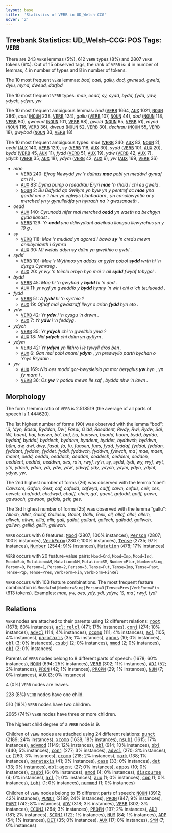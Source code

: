 ```yaml
---
layout: base
title:  'Statistics of VERB in UD_Welsh-CCG'
udver: '2'
---
```


## Treebank Statistics: UD_Welsh-CCG: POS Tags: `VERB`

There are 243 `VERB` lemmas (5%), 612 `VERB` types (8%) and 2807 `VERB` tokens (6%).
Out of 15 observed tags, the rank of `VERB` is: 4 in number of lemmas, 4 in number of types and 8 in number of tokens.

The 10 most frequent `VERB` lemmas: <em>bod, cael, gallu, dod, gwneud, gweld, dylu, mynd, dweud, darfod</em>

The 10 most frequent `VERB` types:  <em>mae, oedd, sy, sydd, bydd, fydd, ydw, ydych, ydym, yw</em>

The 10 most frequent ambiguous lemmas: <em>bod</em> (<tt><a href="cy_ccg-pos-VERB.html">VERB</a></tt> 1664, <tt><a href="cy_ccg-pos-AUX.html">AUX</a></tt> 1021, <tt><a href="cy_ccg-pos-NOUN.html">NOUN</a></tt> 286), <em>cael</em> (<tt><a href="cy_ccg-pos-NOUN.html">NOUN</a></tt> 238, <tt><a href="cy_ccg-pos-VERB.html">VERB</a></tt> 124), <em>gallu</em> (<tt><a href="cy_ccg-pos-VERB.html">VERB</a></tt> 107, <tt><a href="cy_ccg-pos-NOUN.html">NOUN</a></tt> 44), <em>dod</em> (<tt><a href="cy_ccg-pos-NOUN.html">NOUN</a></tt> 118, <tt><a href="cy_ccg-pos-VERB.html">VERB</a></tt> 80), <em>gwneud</em> (<tt><a href="cy_ccg-pos-NOUN.html">NOUN</a></tt> 101, <tt><a href="cy_ccg-pos-VERB.html">VERB</a></tt> 68), <em>gweld</em> (<tt><a href="cy_ccg-pos-NOUN.html">NOUN</a></tt> 65, <tt><a href="cy_ccg-pos-VERB.html">VERB</a></tt> 51), <em>mynd</em> (<tt><a href="cy_ccg-pos-NOUN.html">NOUN</a></tt> 116, <tt><a href="cy_ccg-pos-VERB.html">VERB</a></tt> 36), <em>dweud</em> (<tt><a href="cy_ccg-pos-NOUN.html">NOUN</a></tt> 52, <tt><a href="cy_ccg-pos-VERB.html">VERB</a></tt> 30), <em>dechrau</em> (<tt><a href="cy_ccg-pos-NOUN.html">NOUN</a></tt> 55, <tt><a href="cy_ccg-pos-VERB.html">VERB</a></tt> 18), <em>gwybod</em> (<tt><a href="cy_ccg-pos-NOUN.html">NOUN</a></tt> 33, <tt><a href="cy_ccg-pos-VERB.html">VERB</a></tt> 18)

The 10 most frequent ambiguous types:  <em>mae</em> (<tt><a href="cy_ccg-pos-VERB.html">VERB</a></tt> 240, <tt><a href="cy_ccg-pos-AUX.html">AUX</a></tt> 83, <tt><a href="cy_ccg-pos-NOUN.html">NOUN</a></tt> 2), <em>oedd</em> (<tt><a href="cy_ccg-pos-AUX.html">AUX</a></tt> 140, <tt><a href="cy_ccg-pos-VERB.html">VERB</a></tt> 129), <em>sy</em> (<tt><a href="cy_ccg-pos-VERB.html">VERB</a></tt> 118, <tt><a href="cy_ccg-pos-AUX.html">AUX</a></tt> 30), <em>sydd</em> (<tt><a href="cy_ccg-pos-VERB.html">VERB</a></tt> 101, <tt><a href="cy_ccg-pos-AUX.html">AUX</a></tt> 20), <em>bydd</em> (<tt><a href="cy_ccg-pos-VERB.html">VERB</a></tt> 45, <tt><a href="cy_ccg-pos-AUX.html">AUX</a></tt> 11), <em>fydd</em> (<tt><a href="cy_ccg-pos-VERB.html">VERB</a></tt> 51, <tt><a href="cy_ccg-pos-AUX.html">AUX</a></tt> 19), <em>ydw</em> (<tt><a href="cy_ccg-pos-VERB.html">VERB</a></tt> 42, <tt><a href="cy_ccg-pos-AUX.html">AUX</a></tt> 7), <em>ydych</em> (<tt><a href="cy_ccg-pos-VERB.html">VERB</a></tt> 35, <tt><a href="cy_ccg-pos-AUX.html">AUX</a></tt> 18), <em>ydym</em> (<tt><a href="cy_ccg-pos-VERB.html">VERB</a></tt> 42, <tt><a href="cy_ccg-pos-AUX.html">AUX</a></tt> 6), <em>yw</em> (<tt><a href="cy_ccg-pos-AUX.html">AUX</a></tt> 169, <tt><a href="cy_ccg-pos-VERB.html">VERB</a></tt> 36)


* <em>mae</em>
  * <tt><a href="cy_ccg-pos-VERB.html">VERB</a></tt> 240: <em>Efrog Newydd yw 'r ddinas <b>mae</b> pobl yn meddwl gyntaf am hi .</em>
  * <tt><a href="cy_ccg-pos-AUX.html">AUX</a></tt> 83: <em>Dyma bump o raeadrau Eryri <b>mae</b> 'n rhaid i chi eu gweld .</em>
  * <tt><a href="cy_ccg-pos-NOUN.html">NOUN</a></tt> 2: <em>Bu Dafydd ap Gwilym yn byw yn y pentref ac <b>mae</b> yna gerdd am e 'i hun yn eglwys Llanbadarn , yn canolbwyntio ar y merched yn y gynulleidfa yn hytrach na 'r gwasanaeth .</em>
* <em>oedd</em>
  * <tt><a href="cy_ccg-pos-AUX.html">AUX</a></tt> 140: <em>Cytunodd nifer mai merched <b>oedd</b> yn waeth na bechgyn gyda llanast .</em>
  * <tt><a href="cy_ccg-pos-VERB.html">VERB</a></tt> 129: <em>Yr <b>oedd</b> yno ddiwydiant adeiladu llongau llewyrchus yn y 19 g .</em>
* <em>sy</em>
  * <tt><a href="cy_ccg-pos-VERB.html">VERB</a></tt> 118: <em>Mae 'r mudiad yn agored i bawb <b>sy</b> 'n credu mewn annibyniaeth i Gymru</em>
  * <tt><a href="cy_ccg-pos-AUX.html">AUX</a></tt> 30: <em>Mi welais ddyn <b>sy</b> ddim yn gweithio o gwbl .</em>
* <em>sydd</em>
  * <tt><a href="cy_ccg-pos-VERB.html">VERB</a></tt> 101: <em>Mae 'r Wythnos yn addas ar gyfer pobol <b>sydd</b> wrth hi 'n dysgu Cymraeg .</em>
  * <tt><a href="cy_ccg-pos-AUX.html">AUX</a></tt> 20: <em>yr wy 'n teimlo erbyn hyn mai 'r ail <b>sydd</b> fwyaf tebygol .</em>
* <em>bydd</em>
  * <tt><a href="cy_ccg-pos-VERB.html">VERB</a></tt> 45: <em>Mae hi 'n gwybod y <b>bydd</b> hi 'n dod .</em>
  * <tt><a href="cy_ccg-pos-AUX.html">AUX</a></tt> 11: <em>yr wyf yn gweddïo y <b>bydd</b> hynny 'n wir i chi a 'ch teuluoedd .</em>
* <em>fydd</em>
  * <tt><a href="cy_ccg-pos-VERB.html">VERB</a></tt> 51: <em>A <b>fydd</b> hi 'n syrthio ?</em>
  * <tt><a href="cy_ccg-pos-AUX.html">AUX</a></tt> 19: <em>Ofnaf mai gwastraff llwyr o arian <b>fydd</b> hyn eto .</em>
* <em>ydw</em>
  * <tt><a href="cy_ccg-pos-VERB.html">VERB</a></tt> 42: <em>Yr <b>ydw</b> i 'n cysgu 'n drwm .</em>
  * <tt><a href="cy_ccg-pos-AUX.html">AUX</a></tt> 7: <em>Yr <b>ydw</b> i 'n feddyg .</em>
* <em>ydych</em>
  * <tt><a href="cy_ccg-pos-VERB.html">VERB</a></tt> 35: <em>Yr <b>ydych</b> chi 'n gweithio yma ?</em>
  * <tt><a href="cy_ccg-pos-AUX.html">AUX</a></tt> 18: <em>Nid <b>ydych</b> chi ddim yn gyflym .</em>
* <em>ydym</em>
  * <tt><a href="cy_ccg-pos-VERB.html">VERB</a></tt> 42: <em>Yr <b>ydym</b> yn llithro i le tywyll dros ben .</em>
  * <tt><a href="cy_ccg-pos-AUX.html">AUX</a></tt> 6: <em>Gan mai pobl anaml <b>ydym</b> , yn preswylio parth bychan o Ynys Brydain .</em>
* <em>yw</em>
  * <tt><a href="cy_ccg-pos-AUX.html">AUX</a></tt> 169: <em>Nid oes modd gor-bwysleisio pa mor beryglus <b>yw</b> hyn , yn fy marn i .</em>
  * <tt><a href="cy_ccg-pos-VERB.html">VERB</a></tt> 36: <em>Os <b>yw</b> 'r potiau mewn lle saf , bydda nhw 'n iawn .</em>

## Morphology

The form / lemma ratio of `VERB` is 2.518519 (the average of all parts of speech is 1.444620).

The 1st highest number of forms (90) was observed with the lemma “bod”: <em>'S, 'dyn, Basai, Byddan, Dw', Fasai, O'dd, Roeddent, Rwdy, Rwi, Rydw, Sai, Wi, baent, bai, baswn, bo', bof, bu, buaswn, buodd, buom, bydd, bydda, byddaf, byddai, byddech, byddem, byddent, byddet, byddwch, byddwn, bûm, dw, dwi, dwy, fasat, fo, fu, fuasen, fues, fydd, fyddaf, fyddai, fyddan, fyddant, fydden, fyddet, fyddi, fyddwch, fyddwn, fyswch, ma', mae, maen, maent, oedd, oedda, oeddach, oeddan, oeddech, oeddem, oedden, oeddent, oeddet, oeddwn, oes, ro'n, rwyf, ry'n, sy, sydd, tydi, wy, wyf, wyt, y'n, ydach, ydan, ydi, ydw, ydw', ydwyf, ydy, ydych, ydym, ydyn, ydynt, ydyw, yw</em>.

The 2nd highest number of forms (26) was observed with the lemma “cael”: <em>Cawsom, Gafon, Gest, caf, cafodd, cafwyd, caiff, cawn, cefais, ceir, ces, cewch, chafodd, chafwyd, chaiff, cheir, ga', gaent, gafodd, gaiff, gawn, gawsoch, gawson, gefais, geir, ges</em>.

The 3rd highest number of forms (25) was observed with the lemma “gallu”: <em>Allech, Allet, Gallaf, Gallasai, Gallet, Gallu, Gelli, all, allaf, allai, allem, allwch, allwn, ellid, ellir, gall, gallai, gallant, gallech, gallodd, gallwch, gallwn, gellid, gellir, gellwch</em>.

`VERB` occurs with 6 features: <tt><a href="cy_ccg-feat-Mood.html">Mood</a></tt> (2807; 100% instances), <tt><a href="cy_ccg-feat-Person.html">Person</a></tt> (2807; 100% instances), <tt><a href="cy_ccg-feat-VerbForm.html">VerbForm</a></tt> (2807; 100% instances), <tt><a href="cy_ccg-feat-Tense.html">Tense</a></tt> (2735; 97% instances), <tt><a href="cy_ccg-feat-Number.html">Number</a></tt> (2544; 91% instances), <tt><a href="cy_ccg-feat-Mutation.html">Mutation</a></tt> (478; 17% instances)

`VERB` occurs with 20 feature-value pairs: `Mood=Cnd`, `Mood=Imp`, `Mood=Ind`, `Mood=Sub`, `Mutation=AM`, `Mutation=NM`, `Mutation=SM`, `Number=Plur`, `Number=Sing`, `Person=0`, `Person=1`, `Person=2`, `Person=3`, `Tense=Fut`, `Tense=Imp`, `Tense=Past`, `Tense=Pqp`, `Tense=Pres`, `VerbForm=Fin`, `VerbForm=FinRel`

`VERB` occurs with 103 feature combinations.
The most frequent feature combination is `Mood=Ind|Number=Sing|Person=3|Tense=Pres|VerbForm=Fin` (613 tokens).
Examples: <em>mae, yw, oes, ydy, ydi, ydyw, 'S, ma', rwyf, tydi</em>


## Relations

`VERB` nodes are attached to their parents using 12 different relations: <tt><a href="cy_ccg-dep-root.html">root</a></tt> (1678; 60% instances), <tt><a href="cy_ccg-dep-acl-relcl.html">acl:relcl</a></tt> (471; 17% instances), <tt><a href="cy_ccg-dep-conj.html">conj</a></tt> (274; 10% instances), <tt><a href="cy_ccg-dep-advcl.html">advcl</a></tt> (114; 4% instances), <tt><a href="cy_ccg-dep-ccomp.html">ccomp</a></tt> (111; 4% instances), <tt><a href="cy_ccg-dep-acl.html">acl</a></tt> (105; 4% instances), <tt><a href="cy_ccg-dep-parataxis.html">parataxis</a></tt> (35; 1% instances), <tt><a href="cy_ccg-dep-appos.html">appos</a></tt> (10; 0% instances), <tt><a href="cy_ccg-dep-obl.html">obl</a></tt> (3; 0% instances), <tt><a href="cy_ccg-dep-csubj.html">csubj</a></tt> (2; 0% instances), <tt><a href="cy_ccg-dep-nmod.html">nmod</a></tt> (2; 0% instances), <tt><a href="cy_ccg-dep-obj.html">obj</a></tt> (2; 0% instances)

Parents of `VERB` nodes belong to 8 different parts of speech:  (1678; 60% instances), <tt><a href="cy_ccg-pos-NOUN.html">NOUN</a></tt> (694; 25% instances), <tt><a href="cy_ccg-pos-VERB.html">VERB</a></tt> (302; 11% instances), <tt><a href="cy_ccg-pos-ADJ.html">ADJ</a></tt> (52; 2% instances), <tt><a href="cy_ccg-pos-PRON.html">PRON</a></tt> (42; 1% instances), <tt><a href="cy_ccg-pos-PROPN.html">PROPN</a></tt> (29; 1% instances), <tt><a href="cy_ccg-pos-NUM.html">NUM</a></tt> (7; 0% instances), <tt><a href="cy_ccg-pos-AUX.html">AUX</a></tt> (3; 0% instances)

4 (0%) `VERB` nodes are leaves.

228 (8%) `VERB` nodes have one child.

510 (18%) `VERB` nodes have two children.

2065 (74%) `VERB` nodes have three or more children.

The highest child degree of a `VERB` node is 9.

Children of `VERB` nodes are attached using 24 different relations: <tt><a href="cy_ccg-dep-punct.html">punct</a></tt> (2189; 24% instances), <tt><a href="cy_ccg-dep-xcomp.html">xcomp</a></tt> (1638; 18% instances), <tt><a href="cy_ccg-dep-nsubj.html">nsubj</a></tt> (1615; 17% instances), <tt><a href="cy_ccg-dep-advmod.html">advmod</a></tt> (1149; 12% instances), <tt><a href="cy_ccg-dep-obl.html">obl</a></tt> (914; 10% instances), <tt><a href="cy_ccg-dep-obj.html">obj</a></tt> (440; 5% instances), <tt><a href="cy_ccg-dep-conj.html">conj</a></tt> (277; 3% instances), <tt><a href="cy_ccg-dep-advcl.html">advcl</a></tt> (270; 3% instances), <tt><a href="cy_ccg-dep-cc.html">cc</a></tt> (260; 3% instances), <tt><a href="cy_ccg-dep-ccomp.html">ccomp</a></tt> (218; 2% instances), <tt><a href="cy_ccg-dep-mark.html">mark</a></tt> (138; 1% instances), <tt><a href="cy_ccg-dep-parataxis.html">parataxis</a></tt> (41; 0% instances), <tt><a href="cy_ccg-dep-case.html">case</a></tt> (33; 0% instances), <tt><a href="cy_ccg-dep-det.html">det</a></tt> (33; 0% instances), <tt><a href="cy_ccg-dep-obl-agent.html">obl:agent</a></tt> (27; 0% instances), <tt><a href="cy_ccg-dep-appos.html">appos</a></tt> (10; 0% instances), <tt><a href="cy_ccg-dep-csubj.html">csubj</a></tt> (6; 0% instances), <tt><a href="cy_ccg-dep-amod.html">amod</a></tt> (4; 0% instances), <tt><a href="cy_ccg-dep-discourse.html">discourse</a></tt> (4; 0% instances), <tt><a href="cy_ccg-dep-acl.html">acl</a></tt> (1; 0% instances), <tt><a href="cy_ccg-dep-aux.html">aux</a></tt> (1; 0% instances), <tt><a href="cy_ccg-dep-cop.html">cop</a></tt> (1; 0% instances), <tt><a href="cy_ccg-dep-iobj.html">iobj</a></tt> (1; 0% instances), <tt><a href="cy_ccg-dep-nummod.html">nummod</a></tt> (1; 0% instances)

Children of `VERB` nodes belong to 15 different parts of speech: <tt><a href="cy_ccg-pos-NOUN.html">NOUN</a></tt> (3912; 42% instances), <tt><a href="cy_ccg-pos-PUNCT.html">PUNCT</a></tt> (2189; 24% instances), <tt><a href="cy_ccg-pos-PRON.html">PRON</a></tt> (847; 9% instances), <tt><a href="cy_ccg-pos-PART.html">PART</a></tt> (742; 8% instances), <tt><a href="cy_ccg-pos-ADV.html">ADV</a></tt> (318; 3% instances), <tt><a href="cy_ccg-pos-VERB.html">VERB</a></tt> (302; 3% instances), <tt><a href="cy_ccg-pos-CCONJ.html">CCONJ</a></tt> (264; 3% instances), <tt><a href="cy_ccg-pos-PROPN.html">PROPN</a></tt> (197; 2% instances), <tt><a href="cy_ccg-pos-ADJ.html">ADJ</a></tt> (181; 2% instances), <tt><a href="cy_ccg-pos-SCONJ.html">SCONJ</a></tt> (122; 1% instances), <tt><a href="cy_ccg-pos-NUM.html">NUM</a></tt> (84; 1% instances), <tt><a href="cy_ccg-pos-ADP.html">ADP</a></tt> (54; 1% instances), <tt><a href="cy_ccg-pos-DET.html">DET</a></tt> (35; 0% instances), <tt><a href="cy_ccg-pos-AUX.html">AUX</a></tt> (17; 0% instances), <tt><a href="cy_ccg-pos-SYM.html">SYM</a></tt> (7; 0% instances)

